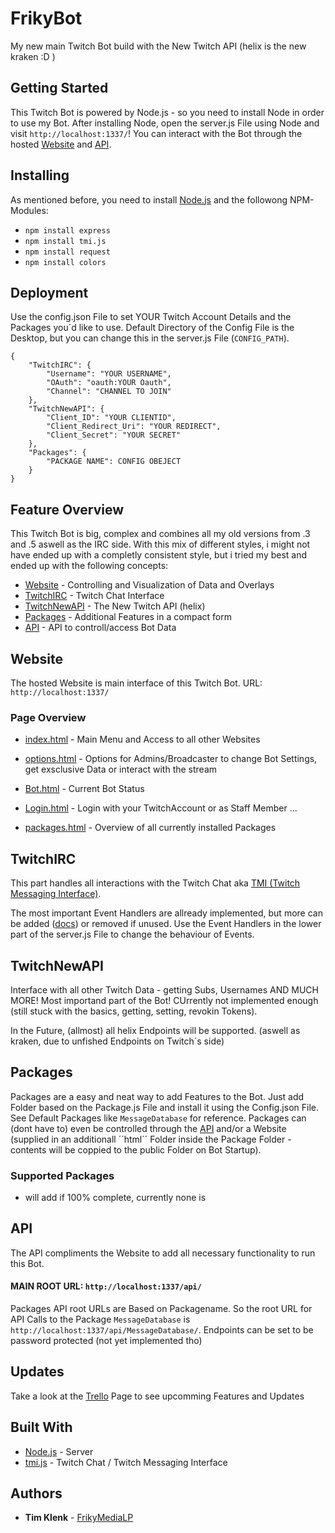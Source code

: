 ﻿# FrikyBot 
My new main Twitch Bot build with the New Twitch API (helix is the new kraken :D )

## Getting Started
This Twitch Bot is powered by Node.js - so you need to install Node in order to use my Bot.
After installing Node, open the server.js File using Node and visit ``http://localhost:1337/``! You can interact with the Bot through the hosted [Website](#website) and [API](#api).

## Installing
As mentioned before, you need to install [Node.js](https://nodejs.org) and the followong NPM-Modules:
* ``npm install express``
* ``npm install tmi.js``
* ``npm install request``
* ``npm install colors``

## Deployment
Use the config.json File to set YOUR Twitch Account Details and the Packages you´d like to use. Default Directory of the Config File is the Desktop, but you can change this in the server.js File (``CONFIG_PATH``).

````
{
	"TwitchIRC": {
		"Username": "YOUR USERNAME",
		"OAuth": "oauth:YOUR Oauth",
		"Channel": "CHANNEL TO JOIN"
	},
	"TwitchNewAPI": {
		"Client_ID": "YOUR CLIENTID",
		"Client_Redirect_Uri": "YOUR REDIRECT",
		"Client_Secret": "YOUR SECRET"
	},
	"Packages": {
		"PACKAGE NAME": CONFIG OBEJECT
	}
}
````

## Feature Overview
This Twitch Bot is big, complex and combines all my old versions from .3 and .5 aswell as the IRC side. With this mix of different styles, i might not have ended up with a completly consistent style, but i tried my best and ended up with the following concepts:
* [Website](#website) - Controlling and Visualization of Data and Overlays
* [TwitchIRC](#twitchirc) - Twitch Chat Interface
* [TwitchNewAPI](#twitchnewapi) - The New Twitch API (helix)
* [Packages](#packages) - Additional Features in a compact form
* [API](#api) - API to controll/access Bot Data 

## Website
The hosted Website is main interface of this Twitch Bot. URL: ``http://localhost:1337/``

### Page Overview

 * [index.html](http://localhost:1337/) - Main Menu and Access to all other Websites

 * [options.html](http://localhost:1337/options) - Options for Admins/Broadcaster to change Bot Settings, get exsclusive Data or interact with the stream

 * [Bot.html](http://localhost:1337/bot) - Current Bot Status

 * [Login.html](http://localhost:1337/login) - Login with your TwitchAccount or as Staff Member
 ...
 * [packages.html](http://localhost:1337/packages) - Overview of all currently installed Packages 


## TwitchIRC
This part handles all interactions with the Twitch Chat aka [TMI (Twitch Messaging Interface)](https://github.com/tmijs). 

The most important Event Handlers are allready implemented, but more can be added ([docs](https://github.com/tmijs/docs)) or removed if unused. Use the Event Handlers in the lower part of the server.js File to change the behaviour of Events. 

## TwitchNewAPI
Interface with all other Twitch Data - getting Subs, Usernames AND MUCH MORE! Most importand part of the Bot! CUrrently not implemented enough (still stuck with the basics, getting, setting, revokin Tokens).

In the Future, (allmost) all helix Endpoints will be supported. (aswell as kraken, due to unfished Endpoints on Twitch´s side)

## Packages
Packages are a easy and neat way to add Features to the Bot. Just add Folder based on the Package.js File and install it using the Config.json File. See Default Packages like ``MessageDatabase`` for reference.
Packages can (dont have to) even be controlled through the [API](#api) and/or a Website (supplied in an additionall ´´html´´ Folder inside the Package Folder - contents will be coppied to the public Folder on Bot Startup).

### Supported Packages

 * will add if 100% complete, currently none is

## API
The API compliments the Website to add all necessary functionality to run this Bot. 

#### MAIN ROOT URL: ``http://localhost:1337/api/``

Packages API root URLs are Based on Packagename. So the root URL for API Calls to the Package ``MessageDatabase`` is ``http://localhost:1337/api/MessageDatabase/``. 
Endpoints can be set to be password protected (not yet implemented tho)

## Updates

Take a look at the [Trello]() Page to see upcomming Features and Updates
 
## Built With
* [Node.js](https://nodejs.org) - Server
* [tmi.js](https://github.com/tmijs) - Twitch Chat / Twitch Messaging Interface

## Authors
* **Tim Klenk** - [FrikyMediaLP](https://github.com/FrikyMediaLP)
